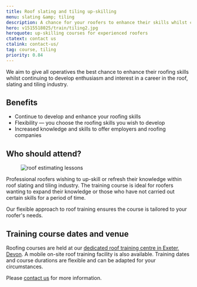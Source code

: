 ```yaml
---
title: Roof slating and tiling up-skilling
menu: slating &amp; tiling
description: A chance for your roofers to enhance their skills whilst continuing to develop enthusiasm and interest in a roofing career in the slating and tiling industry.
hero: v1515518025/train/tiling2.jpg
heroquote: up-skilling courses for experienced roofers
ctatext: contact us
ctalink: contact-us/
tag: course, tiling
priority: 0.84
---
```


We aim to give all operatives the best chance to enhance their roofing skills whilst continuing to develop enthusiasm and interest in a career in the roof, slating and tiling industry.

## Benefits

* Continue to develop and enhance your roofing skills
* Flexibility — you choose the roofing skills you wish to develop
* Increased knowledge and skills to offer employers and roofing companies


## Who should attend?

<figure data-href="[imagecdn]v1515518025/train/tiling1.jpg" class="progressive replace inline alt">
  <img src="[imagecdn]c_scale,w_50/v1515518025/train/tiling1.jpg" alt="roof estimating lessons" class="preview" />
</figure>

Professional roofers wishing to up-skill or refresh their knowledge within roof slating and tiling industry. The training course is ideal for roofers wanting to expand their knowledge or those who have not carried out certain skills for a period of time.

Our flexible approach to roof training ensures the course is tailored to your roofer's needs.


## Training course dates and venue

Roofing courses are held at our [dedicated roof training centre in Exeter, Devon]([root]about-us/roof-training-centre/). A mobile on-site roof training facility is also available. Training dates and course durations are flexible and can be adapted for your circumstances.

Please [contact us]([root]contact-us/) for more information.
